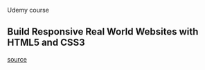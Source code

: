 Udemy course

  

## Build Responsive Real World Websites with HTML5 and CSS3


  

[source](https://www.udemy.com/course/design-and-develop-a-killer-website-with-html5-and-css3/)